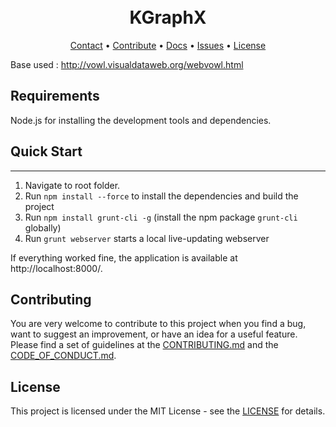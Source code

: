 <h1 align="center">
  <br>
      KGraphX
  <br>
</h1>

<p align="center">
  <a href="mailto:ahmad.hemid@fit.fraunhofer.de">Contact</a> •
  <a href="#contributing">Contribute</a> •
  <a href="https://ahemaid.github.io/KGraphX/">Docs</a> •
  <a href="https://github.com/ahemaid/KGraphX/issues">Issues</a> •
  <a href="#license">License</a>
</p>

Base used : http://vowl.visualdataweb.org/webvowl.html

Requirements
------------
Node.js for installing the development tools and dependencies.


## Quick Start
-----------------
1. Navigate to root folder.
2. Run `npm install --force` to install the dependencies and build the project
3. Run `npm install grunt-cli -g` (install the npm package `grunt-cli` globally)
4. Run `grunt webserver` starts a local live-updating webserver

If everything worked fine, the application is available at http://localhost:8000/.

## Contributing

You are very welcome to contribute to this project when you find a bug, want to suggest an
improvement, or have an idea for a useful feature. Please find a set of guidelines at the
[CONTRIBUTING.md](CONTRIBUTING.md) and the [CODE_OF_CONDUCT.md](CODE_OF_CONDUCT.md).


## License
This project is licensed under the MIT License - see the
[LICENSE](https://github.com/ahemaid/KGraphX/blob/main/license.txt) for details.
